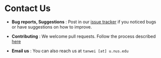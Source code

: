 # Contact Us

* **Bug reports, Suggestions** : Post in our [issue tracker](https://github.com/CS2103JAN2017-W14-B2/main/issues)
  if you noticed bugs or have suggestions on how to improve.

* **Contributing** : We welcome pull requests. Follow the process described [here](https://github.com/oss-generic/process)

* **Email us** : You can also reach us at `tanwei [at] u.nus.edu`
